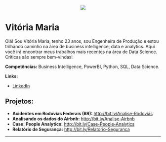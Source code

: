 <p align="center">
  <img src="https://raw.githubusercontent.com/carlosfab/template_portfolio/master/banner.png" >
</p>

# Vitória Maria
  
Olá! Sou Vitória Maria, tenho 23 anos, sou Engenheira de Produção e estou trilhando caminho na área de business intelligence, data e analytics. 
Aqui você irá encontrar meus trabalhos mais recentes na área de Data Science.
Críticas são sempre bem-vindas!
  
**Competências:** Business Intelligence, PowerBI, Python, SQL, Data Science.

**Links:**
* [LinkedIn](https://www.linkedin.com/in/vitoriamsj)

## Projetos:

* **Acidentes em Rodovias Federais (BR):** http://bit.ly/Analise-Rodovias
* **Analisando os dados do Airbnb:** http://bit.ly/Analise-Airbnb
* **Case: People Analytics:** http://bit.ly/Case-People-Analytics
* **Relatório de Segurança:** http://bit.ly/Relatorio-Seguranca


---




